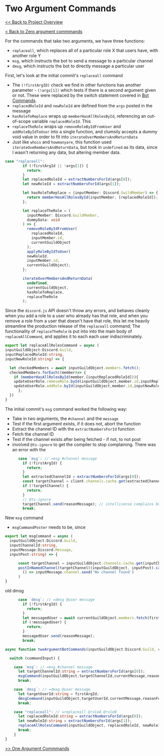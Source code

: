 # Two Argument Commands

[<< Back to Project Overview](../defenderProject.md)

[< Back to Zero argument commmands](zeroArgs.md)

For the commands that take two arguments, we have three functions:
- `replaceall`, which replaces all of a particular role X that users have, with another role Y
- `msg`, which instructs the bot to send a message to a particular channel
- `dmsg`, which instructs the bot to directly message a particular user

First, let's look at the initial commit's `replaceall` command
- The `(!firstArgID)` check we find in other functions has another parameter - `(!args[1])` which tests if there is a second argument given or not. These were replaced by the switch statement covered in [Bot Commands](../botCommands.md).
- `replacedRoleId` and `newRoleId` are defined from the `args` posted in the message
- `hasRoleToReplace` wraps up `memberHasAllRolesById`, referencing an out-of-scope variable `replacedRoleId`. This
- `replaceTheRole` wraps up `removeRoleByIdFromUser` and `addRoleByIdToUser` into a single function, and clumsily accepts a dummy void value in order to fit into `iterateOverMembersAndReturnData`
- Just like `whois` and `howmanyare`, this function used `iterateOveRembersAndReturnData`, but took in `undefined` as its data, since I wasn't returning any data, but altering member data.

```typescript
case "replaceall":
        if (!firstArgId || !args[1]) {
          return;
        }
        let replacedRoleId = extractNumbersForId(args[0]);
        let newRoleId = extractNumbersForId(args[1]);

        let hasRoleToReplace = (inputMember: Discord.GuildMember) => {
          return memberHasAllRolesById(inputMember, [replacedRoleId]);
        };

        let replaceTheRole = (
          inputMember: Discord.GuildMember,
          dummyData: void
        ) => {
          removeRoleByIdFromUser(
            replacedRoleId,
            inputMember.id,
            currentGuildObject
          );
          applyRoleByIdToUser(
          newRoleId, 
          inputMember.id, 
          currentGuildObject);
        };

        iterateOverMembersAndReturnData(
          undefined,
          currentGuildObject,
          hasRoleToReplace,
          replaceTheRole
        );
```

Since the `discord.js` API doesn't throw any errors, and behaves cleanly when you add a role to a user who already has that role, and when you remove a role from a user that doesn't have that role, this let me heavily streamline the production release of the `replaceall` command; The functionality of `replaceTheRole` is put into into the main body of `replaceAllCommand`, and applies it to each each user indiscriminately. 

```typescript
export let replaceAllRolesCommand = async (
inputGuildObject:Discord.Guild,
inputReplacedRoleId:string,
inputNewRoleId:string) => {

  let checkedMembers = await inputGuildObject.members.fetch();
  checkedMembers.forEach((member)=> {
    if (memberHasAllRolesById(member,[inputReplacedRoleId])){
    updateUserRole.removeRole.byId(inputGuildObject,member.id,inputReplacedRoleId);
    updateUserRole.addRole.byId(inputGuildObject,member.id,inputNewRoleId)
      };
  })
}
```

The initial commit's `msg` command worked the following way:
- Take in two arguments, the `#channel` and the `message`
- Test if the first argument exists, if it does not, abort the function
- Extract the channel ID with the `extractNumbersForId` function 
- Fetch the channel ID
- Test if the channel exists after being fetched - if not, to not post
- involved `@ts-ignore` to get the compiler to stop complaining. There was an error with the 

```typescript
      case `msg`: // =msg #channel message
        if (!firstArgId) {
          return;
        }
        let extractedChannelId = extractNumbersForId(args[0]);
        const targetChannel = client.channels.cache.get(extractedChannelId);
        if (!targetChannel) {
          return;
        }
        // @ts-ignore
        targetChannel.send(reasonMessage); // intellisense complains but this works
        break;
```

New `msg` command
- `msgCommandPoster` needs to be, since 

```typescript
export let msgCommand = async (
  inputGuildObject:Discord.Guild,
  inputChannelId:string,
  inputMessage:Discord.Message,
  inputPost:string) => {

      const targetChannel = inputGuildObject.channels.cache.get(inputChannelId).name;
      postInNamedChannel(targetChannel)(inputGuildObject, inputPost).catch(
        () => inputMessage.channel.send('No channel found')
      )
}
```
old dmsg

```typescript
      case `dmsg`: // =dmsg @user message
        if (!firstArgId) {
          return;
        }
        let messagedUser = await currentGuildObject.members.fetch(firstArgId);
        if (!messagedUser) {
          return;
        }
        messagedUser.send(reasonMessage);
        break;
```

```typescript
async function twoArgumentBotCommands(inputGuildObject:Discord.Guild, commandInput) {

  switch (commandInput) {

    case `msg`: // =msg #channel message
      let targetChannelId:string = extractNumbersForId(args[0]);
      msgCommand(inputGuildObject,targetChannelId,currentMessage,reasonForModeration)
      break;

    case `dmsg`: // =dmsg @user message
      let targetUserId:string = firstArgId;
      dmsgCommand(inputGuildObject,targetUserId,currentMessage,reasonForModeration)
      break;

    case "replaceall": // =replaceall @roleA @roleB
      let replacedRoleId:string = extractNumbersForId(args[0]);
      let newRoleId:string = extractNumbersForId(args[1]);
      replaceAllRolesCommand(inputGuildObject, replacedRoleId, newRoleId)
      break;
    }
}
```

[>> One Argument Commmands](oneArg.md)
